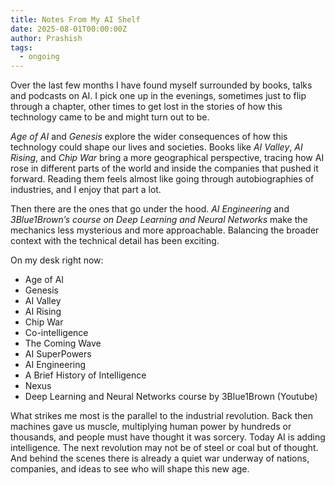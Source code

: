 ```yaml
---
title: Notes From My AI Shelf
date: 2025-08-01T00:00:00Z
author: Prashish
tags:
  - ongoing
---
```

Over the last few months I have found myself surrounded by books, talks and podcasts on AI. I pick one up in the evenings, sometimes just to flip through a chapter, other times to get lost in the stories of how this technology came to be and might turn out to be.

_Age of AI_ and _Genesis_ explore the wider consequences of how this technology could shape our lives and societies. Books like _AI Valley_, _AI Rising_, and _Chip War_ bring a more geographical perspective, tracing how AI rose in different parts of the world and inside the companies that pushed it forward. Reading them feels almost like going through autobiographies of industries, and I enjoy that part a lot.

Then there are the ones that go under the hood. _AI Engineering_ and _3Blue1Brown’s course on Deep Learning and Neural Networks_ make the mechanics less mysterious and more approachable. Balancing the broader context with the technical detail has been exciting.

On my desk right now:
- Age of AI
- Genesis
- AI Valley
- AI Rising
- Chip War
- Co-intelligence
- The Coming Wave
- AI SuperPowers
- AI Engineering
- A Brief History of Intelligence
- Nexus
- Deep Learning and Neural Networks course by 3Blue1Brown (Youtube)

What strikes me most is the parallel to the industrial revolution. Back then machines gave us muscle, multiplying human power by hundreds or thousands, and people must have thought it was sorcery. Today AI is adding intelligence. The next revolution may not be of steel or coal but of thought. And behind the scenes there is already a quiet war underway of nations, companies, and ideas to see who will shape this new age.


